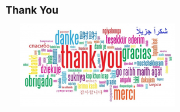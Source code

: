 # Thank You

<figure><img src="../.gitbook/assets/image (3).png" alt=""><figcaption></figcaption></figure>

